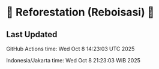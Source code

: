 
# 🌳 Reforestation (Reboisasi) 🌲

## Last Updated

GitHub Actions time: Wed Oct  8 14:23:03 UTC 2025

Indonesia/Jakarta time: Wed Oct  8 21:23:03 WIB 2025
